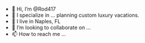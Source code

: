 - 👋 Hi, I’m @Rod417
- 👀 I specialize in ... planning custom luxury vacations.
- 🌱 I live in Naples, FL
- 💞️ I’m looking to collaborate on ...
- 📫 How to reach me ...

<!---
Rod417/Rod417 is a ✨ special ✨ repository because its `README.md` (this file) appears on your GitHub profile.
You can click the Preview link to take a look at your changes.
--->
